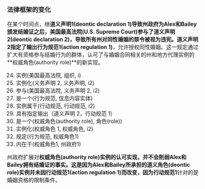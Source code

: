 ### 法律框架的变化

在某个时间点，继**道义声明1(deontic declaration 1)**导致州政府为Alex和Bailey颁发结婚证之后，**美国最高法院(U.S. Supreme Court)**参与了**道义声明2(deontic declaration 2)**，导致所有州对同性婚姻的禁令被视为违宪。**道义声明2**指定了输出**行为规范1(action regulation 1)**，允许授权同性婚姻。这一规定通过扩大有资格参与结婚行为的群体，认可了与婚姻合同相关的州和地方代理实例的**权威角色(authority role)**的新实现。

24. 实例(美国最高法院, 组织, i)
25. 实例化(义务声明 2, 义务声明, i2)
26. 参与(美国最高法院, 义务声明 2, i2)
27. 是一个(行为规范, 信息内容实体)
28. 实例属于(行动规范, 行动规范, i2)
29. 具有指定输出（道义声明 2，行动规范 1）
30. 是一个(权威角色(authority role), 角色(role))
31. 实例化(权威角色 1, 权威角色, i2)
32. 规定(行为规范, 权威角色1)
33. 内在于(权威角色1, 州政府1)

州政府扩展对**权威角色(authority role)**实例的认可实现，并不会削弱Alex和Bailey拥有结婚证的事实。这是因为Alex和Bailey所承担的**道义角色(deontic role)**实例并未因**行动规范1(action regulation 1)**而改变，因为**行动规范1**针对的是婚姻资格的限制条件。
